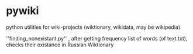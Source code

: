 # pywiki
python utilities for wiki-projects (wiktionary, wikidata, may be wikipedia)

''finding_nonexistant.py''	, after getting frequency list of words (of text.txt), checks their existance in Russian Wiktionary
